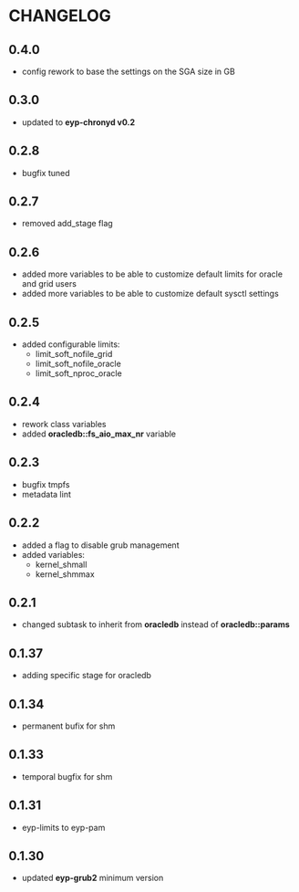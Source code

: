 # CHANGELOG

## 0.4.0

* config rework to base the settings on the SGA size in GB

## 0.3.0

* updated to **eyp-chronyd v0.2**

## 0.2.8

* bugfix tuned

## 0.2.7

* removed add_stage flag

## 0.2.6

* added more variables to be able to customize default limits for oracle and grid users
* added more variables to be able to customize default sysctl settings

## 0.2.5

* added configurable limits:
  - limit_soft_nofile_grid
  - limit_soft_nofile_oracle
  - limit_soft_nproc_oracle

## 0.2.4

* rework class variables
* added **oracledb::fs_aio_max_nr** variable

## 0.2.3

* bugfix tmpfs
* metadata lint

## 0.2.2

* added a flag to disable grub management
* added variables:
  * kernel_shmall
  * kernel_shmmax

## 0.2.1

* changed subtask to inherit from **oracledb** instead of **oracledb::params**

## 0.1.37

* adding specific stage for oracledb

## 0.1.34

* permanent bufix for shm

## 0.1.33

* temporal bugfix for shm

## 0.1.31

* eyp-limits to eyp-pam

## 0.1.30

* updated **eyp-grub2** minimum version
